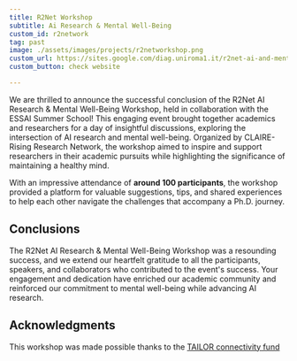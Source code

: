 ```yaml
---
title: R2Net Workshop
subtitle: Ai Research & Mental Well-Being
custom_id: r2network
tag: past
image: ./assets/images/projects/r2networkshop.png
custom_url: https://sites.google.com/diag.uniroma1.it/r2net-ai-and-mental-wellness/home
custom_button: check website

---
```



We are thrilled to announce the successful conclusion of the R2Net AI Research & Mental Well-Being Workshop, held in collaboration with the ESSAI Summer School! This engaging event brought together academics and researchers for a day of insightful discussions, exploring the intersection of AI research and mental well-being. Organized by CLAIRE-Rising Research Network, the workshop aimed to inspire and support researchers in their academic pursuits while highlighting the significance of maintaining a healthy mind.


With an impressive attendance of **around 100 participants**, the workshop provided a platform for valuable suggestions, tips, and shared experiences to help each other navigate the challenges that accompany a Ph.D. journey.


## Conclusions

The R2Net AI Research & Mental Well-Being Workshop was a resounding success, and we extend our heartfelt gratitude to all the participants, speakers, and collaborators who contributed to the event's success. Your engagement and dedication have enriched our academic community and reinforced our commitment to mental well-being while advancing AI research.

## Acknowledgments

This workshop was made possible thanks to the [TAILOR connectivity fund](https://tailor-network.eu/connectivity-fund/funded-projects)